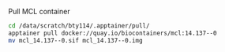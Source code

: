 Pull MCL container
```bash
cd /data/scratch/bty114/.apptainer/pull/
apptainer pull docker://quay.io/biocontainers/mcl:14.137--0
mv mcl_14.137--0.sif mcl_14.137--0.img
```

